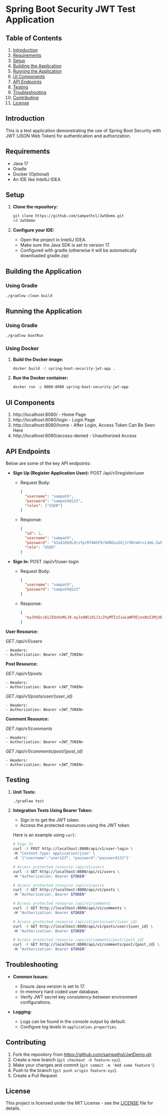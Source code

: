 # Spring Boot Security JWT Test Application

## Table of Contents

1. [Introduction](#introduction)
2. [Requirements](#requirements)
3. [Setup](#setup)
4. [Building the Application](#building-the-application)
5. [Running the Application](#running-the-application)
6. [UI Components](#ui-components)
7. [API Endpoints](#api-endpoints)
8. [Testing](#testing)
9. [Troubleshooting](#troubleshooting)
10. [Contributing](#contributing)
11. [License](#license)

## Introduction

This is a test application demonstrating the use of Spring Boot Security with JWT (JSON Web Token) for authentication
and authorization.

## Requirements

- Java 17
- Gradle
- Docker (Optional)
- An IDE like IntelliJ IDEA

## Setup

1. **Clone the repository:**

   ```bash
   git clone https://github.com/sampathsl/JwtDemo.git
   cd JwtDemo
   ```

2. **Configure your IDE:**

    - Open the project in IntelliJ IDEA.
    - Make sure the Java SDK is set to version 17.
    - Configured with gradle (otherwise it will be automatically downloaded gradle.zip)

## Building the Application

### Using Gradle

```bash
./gradlew clean build
```

## Running the Application

### Using Gradle

```bash
./gradlew bootRun
```

### Using Docker

1. **Build the Docker image:**

   ```bash
   docker build -t spring-boot-security-jwt-app .
   ```

2. **Run the Docker container:**

   ```bash
   docker run -p 8080:8080 spring-boot-security-jwt-app
   ```

## UI Components

1. http://localhost:8080/ - Home Page
2. http://localhost:8080/login - Login Page
3. http://localhost:8080/home - After Login, Access Token Can Be Seen Here
4. http://localhost:8080/access-denied - Unauthorized Access

## API Endpoints

Below are some of the key API endpoints:

- **Sign Up (Register Application User):**
  POST /api/v1/register/user
    - Request Body:
      ```json
      { 
        "username": "sampath", 
        "password": "sampath@123", 
        "roles": ["USER"]
      }
      ```
    - Response:
      ```json
      {
        "id": 1,
        "username": "sampath",
        "password": "$2a$10$OL8rzYprRf8AhF9/b8RDsuIOjJr5RtmXrcL3mG.Zw9fAAB/cENpQ2",
        "role": "USER"
      }
      ```

- **Sign In:**
  POST /api/v1/user-login
    - Request Body:
      ```json
      { 
        "username": "sampath", 
        "password": "sampath@123" 
      }
      ```
    - Response:
      ```json
      { 
        "eyJhbGciOiJIUzUxMiJ9.eyJzdWIiOiJ1c2VyMTIzIiwiaWF0IjoxNzI2MjU0NDY3LCJleHAiOjE3MjYyNTgwNjd9.3ucSIxd986hHq57_0Ioigmp0eNurF4nmpR0STRLcSYFWap7YDeHZn70bE4FQKDW5RErnBCC2ipIi_NTSwemmLg" 
      }
      ```

**User Resource:**

*GET /api/v1/users*

    - Headers: 
    - Authorization: Bearer <JWT_TOKEN> 

**Post Resource:**

*GET /api/v1/posts*

    - Headers: 
    - Authorization: Bearer <JWT_TOKEN>

*GET /api/v1/posts/user/{user_id}*

    - Headers: 
    - Authorization: Bearer <JWT_TOKEN>

**Comment Resource:**

*GET /api/v1/comments*

    - Headers: 
    - Authorization: Bearer <JWT_TOKEN>

*GET /api/v1/comments/post/{post_id}*

    - Headers: 
    - Authorization: Bearer <JWT_TOKEN>

## Testing

1. **Unit Tests:**

   ```bash
   ./gradlew test
   ```

2. **Integration Tests Using Bearer Token:**

    - Sign in to get the JWT token.
    - Access the protected resources using the JWT token.

   Here is an example using `curl`:

   ```bash
   # Sign In
   curl -X POST http://localhost:8080/api/v1/user-login \
   -H "Content-Type: application/json" \
   -d '{"username":"user123", "password":"password123"}'
   
   # Access protected resource /api/v1/users
   curl -X GET http://localhost:8080/api/v1/users \
   -H "Authorization: Bearer $TOKEN"
   
   # Access protected resource /api/v1/posts
   curl -X GET http://localhost:8080/api/v1/posts \
   -H "Authorization: Bearer $TOKEN"
   
   # Access protected resource /api/v1/comments
   curl -X GET http://localhost:8080/api/v1/comments \
   -H "Authorization: Bearer $TOKEN"
   
   # Access protected resource /api/v1/posts/user/{user_id}
   curl -X GET http://localhost:8080/api/v1/posts/user/{user_id} \
   -H "Authorization: Bearer $TOKEN"
   
   # Access protected resource /api/v1/comments/post/{post_id}
   curl -X GET http://localhost:8080/api/v1/comments/post/{post_id} \
   -H "Authorization: Bearer $TOKEN"
   ```

## Troubleshooting

- **Common Issues:**
    - Ensure Java version is set to 17.
    - In-memory hard coded user database.
    - Verify JWT secret key consistency between environment configurations.


- **Logging:**
    - Logs can be found in the console output by default.
    - Configure log levels in `application.properties`.

## Contributing

1. Fork the repository from https://github.com/sampathsl/JwtDemo.git.
2. Create a new branch (`git checkout -b feature-xyz`).
3. Make your changes and commit (`git commit -m 'Add some feature'`).
4. Push to the branch (`git push origin feature-xyz`).
5. Create a Pull Request.

## License

This project is licensed under the MIT License - see the [LICENSE](LICENSE) file for details.